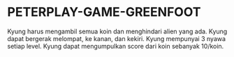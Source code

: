 # PETERPLAY-GAME-GREENFOOT
Kyung harus mengambil semua koin dan menghindari alien yang ada. Kyung dapat bergerak melompat, ke kanan, dan kekiri. Kyung mempunyai 3 nyawa setiap level. Kyung dapat mengumpulkan score dari koin sebanyak 10/koin.
